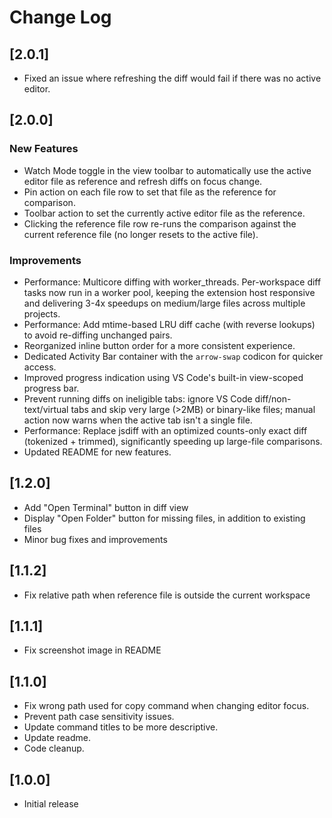 # Change Log

## [2.0.1]

- Fixed an issue where refreshing the diff would fail if there was no active editor.

## [2.0.0]

### New Features

- Watch Mode toggle in the view toolbar to automatically use the active editor file as reference and refresh diffs on focus change.
- Pin action on each file row to set that file as the reference for comparison.
- Toolbar action to set the currently active editor file as the reference.
- Clicking the reference file row re-runs the comparison against the current reference file (no longer resets to the active file).

### Improvements

- Performance: Multicore diffing with worker_threads. Per-workspace diff tasks now run in a worker pool, keeping the extension host responsive and delivering 3-4x speedups on medium/large files across multiple projects.
- Performance: Add mtime-based LRU diff cache (with reverse lookups) to avoid re-diffing unchanged pairs.
- Reorganized inline button order for a more consistent experience.
- Dedicated Activity Bar container with the `arrow-swap` codicon for quicker access.
- Improved progress indication using VS Code's built-in view-scoped progress bar.
- Prevent running diffs on ineligible tabs: ignore VS Code diff/non-text/virtual tabs and skip very large (>2MB) or binary-like files; manual action now warns when the active tab isn't a single file.
- Performance: Replace jsdiff with an optimized counts-only exact diff (tokenized +
  trimmed), significantly speeding up large-file comparisons.
- Updated README for new features.

## [1.2.0]

- Add "Open Terminal" button in diff view
- Display "Open Folder" button for missing files, in addition to existing files
- Minor bug fixes and improvements

## [1.1.2]

- Fix relative path when reference file is outside the current workspace

## [1.1.1]

- Fix screenshot image in README

## [1.1.0]

- Fix wrong path used for copy command when changing editor focus.
- Prevent path case sensitivity issues.
- Update command titles to be more descriptive.
- Update readme.
- Code cleanup.

## [1.0.0]

- Initial release
